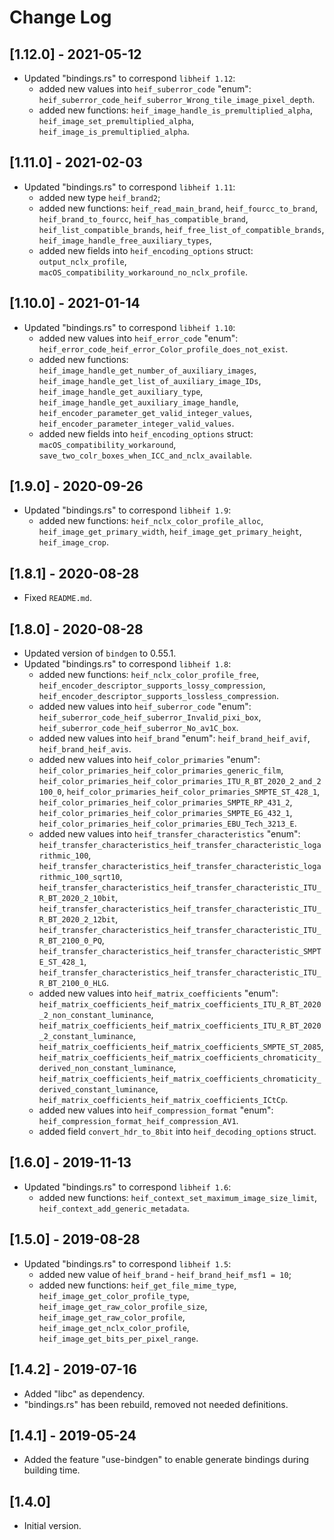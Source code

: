 # Change Log

## [1.12.0] - 2021-05-12

- Updated "bindings.rs" to correspond ``libheif 1.12``:
  - added new values into ``heif_suberror_code`` "enum":
    ``heif_suberror_code_heif_suberror_Wrong_tile_image_pixel_depth``.
  - added new functions: ``heif_image_handle_is_premultiplied_alpha``,
    ``heif_image_set_premultiplied_alpha``,  ``heif_image_is_premultiplied_alpha``.
    
## [1.11.0] - 2021-02-03

- Updated "bindings.rs" to correspond ``libheif 1.11``:
  - added new type ``heif_brand2``;
  - added new functions: ``heif_read_main_brand``,
    ``heif_fourcc_to_brand``,  ``heif_brand_to_fourcc``,
    ``heif_has_compatible_brand``, ``heif_list_compatible_brands``,
    ``heif_free_list_of_compatible_brands``,
    ``heif_image_handle_free_auxiliary_types``,
  - added new fields into ``heif_encoding_options`` struct:
    ``output_nclx_profile``, ``macOS_compatibility_workaround_no_nclx_profile``.

## [1.10.0] - 2021-01-14

- Updated "bindings.rs" to correspond ``libheif 1.10``:
  - added new values into ``heif_error_code`` "enum":
    ``heif_error_code_heif_error_Color_profile_does_not_exist``.  
  - added new functions: ``heif_image_handle_get_number_of_auxiliary_images``,
    ``heif_image_handle_get_list_of_auxiliary_image_IDs``, 
    ``heif_image_handle_get_auxiliary_type``,
    ``heif_image_handle_get_auxiliary_image_handle``,
    ``heif_encoder_parameter_get_valid_integer_values``,
    ``heif_encoder_parameter_integer_valid_values``.
  - added new fields into ``heif_encoding_options`` struct:
    ``macOS_compatibility_workaround``,
    ``save_two_colr_boxes_when_ICC_and_nclx_available``.

## [1.9.0] - 2020-09-26

- Updated "bindings.rs" to correspond ``libheif 1.9``:
  - added new functions: ``heif_nclx_color_profile_alloc``, 
    ``heif_image_get_primary_width``, ``heif_image_get_primary_height``,
    ``heif_image_crop``.
    
## [1.8.1] - 2020-08-28

- Fixed ``README.md``.

## [1.8.0] - 2020-08-28

- Updated version of ``bindgen`` to 0.55.1.
- Updated "bindings.rs" to correspond ``libheif 1.8``:
  - added new functions: ``heif_nclx_color_profile_free``, 
    ``heif_encoder_descriptor_supports_lossy_compression``,
    ``heif_encoder_descriptor_supports_lossless_compression``.
  - added new values into ``heif_suberror_code`` "enum":
    ``heif_suberror_code_heif_suberror_Invalid_pixi_box``,
    ``heif_suberror_code_heif_suberror_No_av1C_box``.
  - added new values into ``heif_brand`` "enum":
    ``heif_brand_heif_avif``, ``heif_brand_heif_avis``.
  - added new values into ``heif_color_primaries`` "enum":
    ``heif_color_primaries_heif_color_primaries_generic_film``, 
    ``heif_color_primaries_heif_color_primaries_ITU_R_BT_2020_2_and_2100_0``,
    ``heif_color_primaries_heif_color_primaries_SMPTE_ST_428_1``,
    ``heif_color_primaries_heif_color_primaries_SMPTE_RP_431_2``,
    ``heif_color_primaries_heif_color_primaries_SMPTE_EG_432_1``,
    ``heif_color_primaries_heif_color_primaries_EBU_Tech_3213_E``.
  - added new values into ``heif_transfer_characteristics`` "enum":
    ``heif_transfer_characteristics_heif_transfer_characteristic_logarithmic_100``,
    ``heif_transfer_characteristics_heif_transfer_characteristic_logarithmic_100_sqrt10``,
    ``heif_transfer_characteristics_heif_transfer_characteristic_ITU_R_BT_2020_2_10bit``,
    ``heif_transfer_characteristics_heif_transfer_characteristic_ITU_R_BT_2020_2_12bit``,
    ``heif_transfer_characteristics_heif_transfer_characteristic_ITU_R_BT_2100_0_PQ``,
    ``heif_transfer_characteristics_heif_transfer_characteristic_SMPTE_ST_428_1``,
    ``heif_transfer_characteristics_heif_transfer_characteristic_ITU_R_BT_2100_0_HLG``.   
  - added new values into ``heif_matrix_coefficients`` "enum":
    ``heif_matrix_coefficients_heif_matrix_coefficients_ITU_R_BT_2020_2_non_constant_luminance``,
    ``heif_matrix_coefficients_heif_matrix_coefficients_ITU_R_BT_2020_2_constant_luminance``,
    ``heif_matrix_coefficients_heif_matrix_coefficients_SMPTE_ST_2085``,
    ``heif_matrix_coefficients_heif_matrix_coefficients_chromaticity_derived_non_constant_luminance``,
    ``heif_matrix_coefficients_heif_matrix_coefficients_chromaticity_derived_constant_luminance``,
    ``heif_matrix_coefficients_heif_matrix_coefficients_ICtCp``.
  - added new values into ``heif_compression_format`` "enum":
    ``heif_compression_format_heif_compression_AV1``.
  - added field ``convert_hdr_to_8bit`` into ``heif_decoding_options`` struct.

## [1.6.0] - 2019-11-13

- Updated "bindings.rs" to correspond ``libheif 1.6``:
  - added new functions: ``heif_context_set_maximum_image_size_limit``, 
    ``heif_context_add_generic_metadata``.

## [1.5.0] - 2019-08-28

- Updated "bindings.rs" to correspond ``libheif 1.5``:
  - added new value of ``heif_brand`` - ``heif_brand_heif_msf1 = 10``;
  - added new functions: ``heif_get_file_mime_type``, ``heif_image_get_color_profile_type``,
    ``heif_image_get_raw_color_profile_size``, ``heif_image_get_raw_color_profile``,
    ``heif_image_get_nclx_color_profile``, ``heif_image_get_bits_per_pixel_range``.

## [1.4.2] - 2019-07-16

- Added "libc" as dependency.
- "bindings.rs" has been rebuild, removed not needed definitions. 

## [1.4.1] - 2019-05-24

- Added the feature "use-bindgen" to enable generate bindings
  during building time.

## [1.4.0]

- Initial version.

